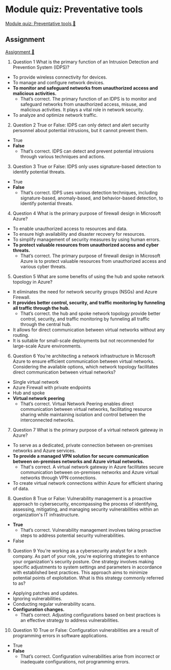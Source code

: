 # Module quiz: Preventative tools

[Module quiz: Preventative tools 🔗](https://www.coursera.org/learn/cybersecurity-tools-and-technologies/assignment-submission/BOUWb/module-quiz-preventative-tools)

## Assignment

[Assignment 🔗](https://www.coursera.org/learn/cybersecurity-tools-and-technologies/assignment-submission/BOUWb/module-quiz-preventative-tools/attempt)

1.  Question 1
    What is the primary function of an Intrusion Detection and Prevention System (IDPS)?

- To provide wireless connectivity for devices.
- To manage and configure network devices.
- **To monitor and safeguard networks from unauthorized access and malicious activities.**
  - That’s correct. The primary function of an IDPS is to monitor and safeguard networks from unauthorized access, misuse, and malicious activities. It plays a vital role in network security.
- To analyze and optimize network traffic.

2. Question 2
   True or False: IDPS can only detect and alert security personnel about potential intrusions, but it cannot prevent them.

- True
- **False**
  - That’s correct. IDPS can detect and prevent potential intrusions through various techniques and actions.

3. Question 3
   True or False: IDPS only uses signature-based detection to identify potential threats.

- True
- **False**
  - That’s correct. IDPS uses various detection techniques, including signature-based, anomaly-based, and behavior-based detection, to identify potential threats.

4. Question 4
   What is the primary purpose of firewall design in Microsoft Azure?

- To enable unauthorized access to resources and data.
- To ensure high availability and disaster recovery for resources.
- To simplify management of security measures by using human errors.
- **To protect valuable resources from unauthorized access and cyber threats.**
  - That’s correct. The primary purpose of firewall design in Microsoft Azure is to protect valuable resources from unauthorized access and various cyber threats.

5. Question 5
   What are some benefits of using the hub and spoke network topology in Azure?

- It eliminates the need for network security groups (NSGs) and Azure Firewall.
- **It provides better control, security, and traffic monitoring by funneling all traffic through the hub.**
  - That’s correct. the hub and spoke network topology provide better control, security, and traffic monitoring by funneling all traffic through the central hub.
- It allows for direct communication between virtual networks without any routing.
- It is suitable for small-scale deployments but not recommended for large-scale Azure environments.

6. Question 6
   You're architecting a network infrastructure in Microsoft Azure to ensure efficient communication between virtual networks. Considering the available options, which network topology facilitates direct communication between virtual networks?

- Single virtual network
- Azure Firewall with private endpoints
- Hub and spoke
- **Virtual network peering**
  - That’s correct. Virtual Network Peering enables direct communication between virtual networks, facilitating resource sharing while maintaining isolation and control between the interconnected networks.

7. Question 7
   What is the primary purpose of a virtual network gateway in Azure?

- To serve as a dedicated, private connection between on-premises networks and Azure services.
- **To provide a managed VPN solution for secure communication between on-premises networks and Azure virtual networks.**
  - That's correct. A virtual network gateway in Azure facilitates secure communication between on-premises networks and Azure virtual networks through VPN connections.
- To create virtual network connections within Azure for efficient sharing of data.

8. Question 8
   True or False: Vulnerability management is a proactive approach to cybersecurity, encompassing the process of identifying, assessing, mitigating, and managing security vulnerabilities within an organization's IT infrastructure.

- **True**
  - That’s correct. Vulnerability management involves taking proactive steps to address potential security vulnerabilities.
- False

9. Question 9
   You're working as a cybersecurity analyst for a tech company. As part of your role, you're exploring strategies to enhance your organization's security posture. One strategy involves making specific adjustments to system settings and parameters in accordance with established best practices. This approach aims to minimize potential points of exploitation. What is this strategy commonly referred to as?

- Applying patches and updates.
- Ignoring vulnerabilities.
- Conducting regular vulnerability scans.
- **Configuration changes.**
  - That’s correct. Adjusting configurations based on best practices is an effective strategy to address vulnerabilities.

10. Question 10
    True or False: Configuration vulnerabilities are a result of programming errors in software applications.

- True
- **False**
  - That’s correct. Configuration vulnerabilities arise from incorrect or inadequate configurations, not programming errors.

